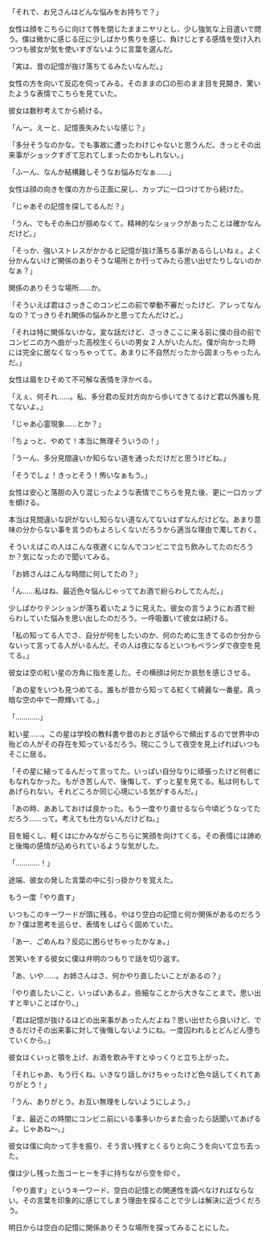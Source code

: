「それで、お兄さんはどんな悩みをお持ちで？」

女性は顔をこちらに向けて唇を閉じたままニヤリとし、少し強気な上目遣いで問う。僕は微かに感じる圧に少しばかり焦りを感じ、負けじとする感情を受け入れつつも彼女が気を使いすぎないように言葉を選んだ。

「実は、昔の記憶が抜け落ちてるみたいなんだ。」

女性の方を向いて反応を伺ってみる。そのままの口の形のまま目を見開き、驚いたような表情でこちらを見ていた。

彼女は数秒考えてから続ける。

「んー。えーと、記憶喪失みたいな感じ？」

「多分そうなのかな。でも事故に遭ったわけじゃないと思うんだ。きっとその出来事がショックすぎて忘れてしまったのかもしれない。」

「ふーん、なんか結構難しそうなお悩みだなぁ……」

女性は顔の向きを僕の方から正面に戻し、カップに一口つけてから続けた。

「じゃあその記憶を探してるんだ？」

「うん、でもその糸口が掴めなくて。精神的なショックがあったことは確かなんだけど。」

「そっか、強いストレスがかかると記憶が抜け落ちる事があるらしいねぇ。よく分かんないけど関係のありそうな場所とか行ってみたら思い出せたりしないのかなぁ？」

関係のありそうな場所……か。

「そういえば君はさっきこのコンビニの前で挙動不審だったけど、アレってなんなの？てっきりそれ関係の悩みかと思ってたんだけど。」

「それは特に関係ないかな。変な話だけど、さっきここに来る前に僕の目の前でコンビニの方へ曲がった高校生くらいの男女 2 人がいたんだ。僕が向かった時には完全に居なくなっちゃってて。あまりに不自然だったから固まっちゃったんだ。」

女性は眉をひそめて不可解な表情を浮かべる。

「えぇ、何それ……。私、多分君の反対方向から歩いてきてるけど君以外誰も見てないよ。」

「じゃあ心霊現象……とか？」

「ちょっと、やめて！本当に無理そういうの！」

「うーん、多分見間違いか知らない道を通っただけだと思うけどね。」

「そうでしょ！きっとそう！怖いなぁもう。」

女性は安心と落胆の入り混じったような表情でこちらを見た後、更に一口カップを傾ける。

本当は見間違いな訳がないし知らない道なんてないはずなんだけどな。あまり意味の分からない事を言うのもよろしくないだろうから適当な理由で濁しておく。

そういえばこの人はこんな夜遅くになんでコンビニで立ち飲みしてたのだろうか？気になったので聞いてみる。

「お姉さんはこんな時間に何してたの？」

「ん……私はね、最近色々悩んじゃっててお酒で紛らわしてたんだ。」

少しばかりテンションが落ち着いたように見えた。彼女の言うようにお酒で紛らわしていた悩みを思い出したのだろう。一呼吸置いて彼女は続ける。

「私の知ってる人でさ、自分が何をしたいのか、何のために生きてるのか分からないって言ってる人がいるんだ。その人は夜になるといつもベランダで夜空を見てる。」

彼女は空の紅い星の方角に指を差した。その横顔は何だか哀愁を感じさせる。

「あの星をいつも見つめてる。誰もが昔から知ってる紅くて綺麗な一番星。真っ暗な空の中で一際輝いてる。」

「…………」

紅い星……。この星は学校の教科書や昔のおとぎ話やらで頻出するので世界中の殆どの人がその存在を知っているだろう。現にこうして夜空を見上げればいつもそこに居る。

「その星に縋ってるんだって言ってた。いっぱい自分なりに頑張ったけど何者にもなれなかった。もがき苦しんで、後悔して、ずっと星を見てる。私は何もしてあげられない。それどころか同じ心境にいる気がするんだ。」

「あの時、ああしておけば良かった。もう一度やり直せるなら今頃どうなってただろう……って。考えても仕方ないんだけどね。」

目を細くし、軽くはにかみながらこちらに笑顔を向けてくる。その表情には諦めと後悔の感情が込められているような気がした。

「…………！」

途端、彼女の発した言葉の中に引っ掛かりを覚えた。

もう一度「やり直す」

いつもこのキーワードが頭に残る。やはり空白の記憶と何か関係があるのだろうか？僕は思考を巡らせ、表情をしばらく固めていた。

「あー、ごめんね？反応に困らせちゃったかなぁ。」

苦笑いをする彼女に僕は弁明のつもりで話を切り返す。

「あ、いや……。お姉さんはさ、何かやり直したいことがあるの？」

「やり直したいこと、いっぱいあるよ。些細なことから大きなことまで。思い出すと辛いことばかり。」

「君は記憶が抜けるほどの出来事があったんだよね？思い出せたら良いけど、できるだけその出来事に対して後悔しないようにね。一度囚われるとどんどん堕ちていくから。」

彼女はくいっと顎を上げ、お酒を飲み干すとゆっくりと立ち上がった。

「それじゃあ、もう行くね。いきなり話しかけちゃったけど色々話してくれてありがとう！」

「うん、ありがとう。お互い無理をしないようにしよう。」

「ま、最近この時間にコンビニ前にいる事多いからまた会ったら話聞いてあげるよ。じゃあね〜。」

彼女は僕に向かって手を振り、そう言い残すとくるりと向こうを向いて立ち去った。

僕は少し残った缶コーヒーを手に持ちながら空を仰ぐ。

「やり直す」というキーワード、空白の記憶との関連性を調べなければならない。その言葉を印象的に感じてしまう理由を探ることで少しは解決に近づくだろう。

明日からは空白の記憶に関係ありそうな場所を探ってみることにした。
